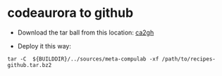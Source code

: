 # codeaurora to github

* Download the tar ball from this location:
[ca2gh](https://drive.google.com/drive/folders/1gcEGkO1mexa_IDxiPLg-8E1pB8epWJFw)

* Deploy it this way:
```
tar -C  ${BUILDDIR}/../sources/meta-compulab -xf /path/to/recipes-github.tar.bz2
```
